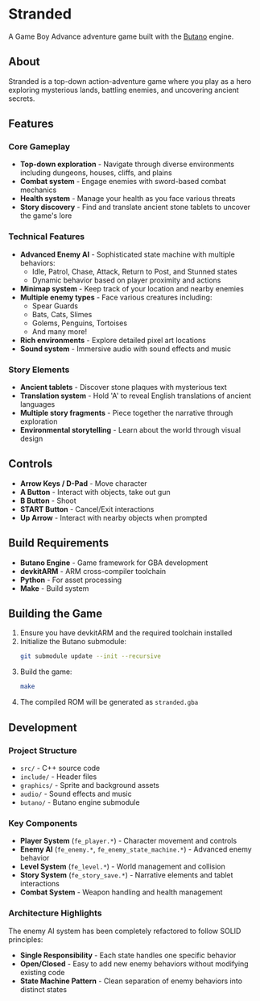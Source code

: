 # Stranded

A Game Boy Advance adventure game built with the [Butano](https://github.com/GValiente/butano) engine.

## About

Stranded is a top-down action-adventure game where you play as a hero exploring mysterious lands, battling enemies, and uncovering ancient secrets.

## Features

### Core Gameplay
- **Top-down exploration** - Navigate through diverse environments including dungeons, houses, cliffs, and plains
- **Combat system** - Engage enemies with sword-based combat mechanics
- **Health system** - Manage your health as you face various threats
- **Story discovery** - Find and translate ancient stone tablets to uncover the game's lore

### Technical Features
- **Advanced Enemy AI** - Sophisticated state machine with multiple behaviors:
  - Idle, Patrol, Chase, Attack, Return to Post, and Stunned states
  - Dynamic behavior based on player proximity and actions
- **Minimap system** - Keep track of your location and nearby enemies
- **Multiple enemy types** - Face various creatures including:
  - Spear Guards
  - Bats, Cats, Slimes
  - Golems, Penguins, Tortoises
  - And many more!
- **Rich environments** - Explore detailed pixel art locations
- **Sound system** - Immersive audio with sound effects and music

### Story Elements
- **Ancient tablets** - Discover stone plaques with mysterious text
- **Translation system** - Hold 'A' to reveal English translations of ancient languages
- **Multiple story fragments** - Piece together the narrative through exploration
- **Environmental storytelling** - Learn about the world through visual design

## Controls

- **Arrow Keys / D-Pad** - Move character
- **A Button** - Interact with objects, take out gun
- **B Button** - Shoot
- **START Button** - Cancel/Exit interactions
- **Up Arrow** - Interact with nearby objects when prompted

## Build Requirements

- **Butano Engine** - Game framework for GBA development
- **devkitARM** - ARM cross-compiler toolchain
- **Python** - For asset processing
- **Make** - Build system

## Building the Game

1. Ensure you have devkitARM and the required toolchain installed
2. Initialize the Butano submodule:
   ```bash
   git submodule update --init --recursive
   ```
3. Build the game:
   ```bash
   make
   ```
4. The compiled ROM will be generated as `stranded.gba`

## Development

### Project Structure
- `src/` - C++ source code
- `include/` - Header files
- `graphics/` - Sprite and background assets
- `audio/` - Sound effects and music
- `butano/` - Butano engine submodule

### Key Components
- **Player System** (`fe_player.*`) - Character movement and controls
- **Enemy AI** (`fe_enemy.*`, `fe_enemy_state_machine.*`) - Advanced enemy behavior
- **Level System** (`fe_level.*`) - World management and collision
- **Story System** (`fe_story_save.*`) - Narrative elements and tablet interactions
- **Combat System** - Weapon handling and health management

### Architecture Highlights
The enemy AI system has been completely refactored to follow SOLID principles:
- **Single Responsibility** - Each state handles one specific behavior
- **Open/Closed** - Easy to add new enemy behaviors without modifying existing code
- **State Machine Pattern** - Clean separation of enemy behaviors into distinct states
